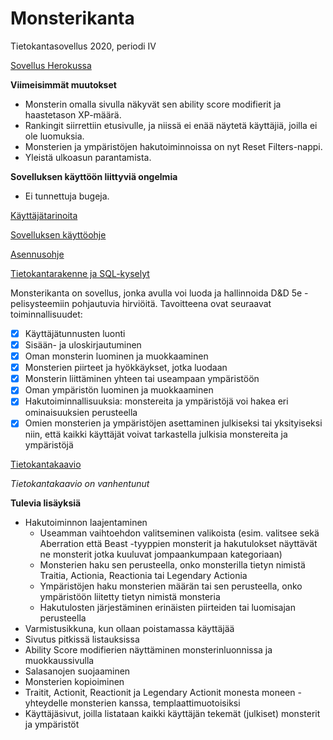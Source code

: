 # Monsterikanta
Tietokantasovellus 2020, periodi IV

[Sovellus Herokussa](http://tsoha-monsterikanta.herokuapp.com/)

**Viimeisimmät muutokset**
- Monsterin omalla sivulla näkyvät sen ability score modifierit ja haastetason XP-määrä.
- Rankingit siirrettiin etusivulle, ja niissä ei enää näytetä käyttäjiä, joilla ei ole luomuksia.
- Monsterien ja ympäristöjen hakutoiminnoissa on nyt Reset Filters-nappi. 
- Yleistä ulkoasun parantamista.

**Sovelluksen käyttöön liittyviä ongelmia**
- Ei tunnettuja bugeja.

[Käyttäjätarinoita](https://github.com/luuranko/monsterikanta/blob/master/documentation/userstory.md)

[Sovelluksen käyttöohje](https://github.com/luuranko/monsterikanta/blob/master/documentation/guide.md)

[Asennusohje](https://github.com/luuranko/monsterikanta/blob/master/documentation/installation.md)

[Tietokantarakenne ja SQL-kyselyt](https://github.com/luuranko/monsterikanta/blob/master/documentation/sql.md)

Monsterikanta on sovellus, jonka avulla voi luoda ja hallinnoida D&D 5e -pelisysteemiin pohjautuvia hirviöitä.
Tavoitteena ovat seuraavat toiminnallisuudet:
- [x] Käyttäjätunnusten luonti 
- [x] Sisään- ja uloskirjautuminen
- [x] Oman monsterin luominen ja muokkaaminen
- [x] Monsterien piirteet ja hyökkäykset, jotka luodaan
- [x] Monsterin liittäminen yhteen tai useampaan ympäristöön
- [x] Oman ympäristön luominen ja muokkaaminen
- [x] Hakutoiminnallisuuksia: monstereita ja ympäristöjä voi hakea eri ominaisuuksien perusteella
- [x] Omien monsterien ja ympäristöjen asettaminen julkiseksi tai yksityiseksi niin, että kaikki käyttäjät voivat tarkastella julkisia monstereita ja ympäristöjä

[Tietokantakaavio](https://github.com/luuranko/monsterikanta/blob/master/tietokantakaavio.png)

*Tietokantakaavio on vanhentunut*

**Tulevia lisäyksiä**
- Hakutoiminnon laajentaminen
  - Useamman vaihtoehdon valitseminen valikoista (esim. valitsee sekä Aberration että Beast -tyyppien monsterit ja hakutulokset näyttävät ne monsterit jotka kuuluvat jompaankumpaan kategoriaan)
  - Monsterien haku sen perusteella, onko monsterilla tietyn nimistä Traitia, Actionia, Reactionia tai Legendary Actionia
  - Ympäristöjen haku monsterien määrän tai sen perusteella, onko ympäristöön liitetty tietyn nimistä monsteria
  - Hakutulosten järjestäminen erinäisten piirteiden tai luomisajan perusteella
- Varmistusikkuna, kun ollaan poistamassa käyttäjää
- Sivutus pitkissä listauksissa
- Ability Score modifierien näyttäminen monsterinluonnissa ja muokkaussivulla
- Salasanojen suojaaminen
- Monsterien kopioiminen
- Traitit, Actionit, Reactionit ja Legendary Actionit monesta moneen -yhteydelle monsterien kanssa, templaattimuotoisiksi
- Käyttäjäsivut, joilla listataan kaikki käyttäjän tekemät (julkiset) monsterit ja ympäristöt

